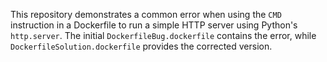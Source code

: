This repository demonstrates a common error when using the `CMD` instruction in a Dockerfile to run a simple HTTP server using Python's `http.server`. The initial `DockerfileBug.dockerfile` contains the error, while `DockerfileSolution.dockerfile` provides the corrected version.